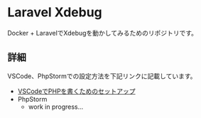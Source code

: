 # Laravel Xdebug

Docker + LaravelでXdebugを動かしてみるためのリポジトリです。

## 詳細

VSCode、PhpStormでの設定方法を下記リンクに記載しています。

- [VSCodeでPHPを書くためのセットアップ](https://choco14t.blog/posts/setup-for-writing-php-with-vscode)
- PhpStorm
  - work in progress...
